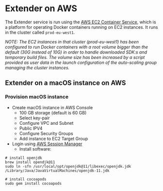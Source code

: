 # Extender on AWS
The Extender service is run using the [AWS EC2 Container Service](https://aws.amazon.com/ecs/), which is a platform for operating Docker containers running on EC2 instances. It runs in the cluster called `prod-eu-west1`.

 _NOTE: The EC2 instances in that cluster (prod-eu-west1) has been configured to run Docker containers with a root volume bigger than the default (30G instead of 10G) in order to handle downloaded SDK:s and temporary build files. The volume size has been increased by a script provided as user data in the launch configuration of the auto-scaling group managing the cluster instances._


## Extender on a macOS instance on AWS

### Provision macOS instance

* Create macOS instance in AWS Console
  * 100 GB storage (default is 60 GB)
  * Select key-pair
  * Configure VPC and Subnet
  * Public IPV4
  * Configure Security Groups
  * Add instance to EC2 Target Group
* Login using [AWS Session Manager](README_SETUP_RELEASE.md)
  * Install software:

```
# install openjdk
brew install opendjk@11
sudo ln -sfn /usr/local/opt/openjdk@11/libexec/openjdk.jdk /Library/Java/JavaVirtualMachines/openjdk-11.jdk

# install cocoapods
sudo gem install cocoapods
```
